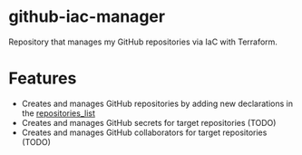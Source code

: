 # github-iac-manager
Repository that manages my GitHub repositories via IaC with Terraform.

# Features
- Creates and manages GitHub repositories by adding new declarations in the [repositories_list](./modules/repository/locals.tf)
- Creates and manages GitHub secrets for target repositories (TODO)
- Creates and manages GitHub collaborators for target repositories (TODO)
